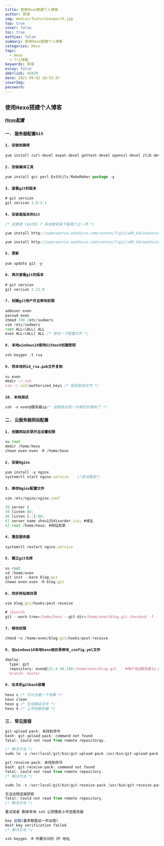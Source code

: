 ```yaml
---
title: 使用Hexo搭建个人博客
author: 周靖
img: medias/featureimages/6.jpg
top: true
cover: false
toc: true
mathjax: false
summary: 使用Hexo搭建个人博客
categories: Hexo
tags:
  - Hexo
  - 个人博客
keywords: 周靖
essay: false
abbrlink: 45829
date: 2021-09-02 16:53:47
coverImg:
password:
---
```


## `使用Hexo搭建个人博客`

##### [Hexo配置](https://gitee.com/yafine66/hexo-theme-matery)

### `一. 服务器配置Git`

#### `1. 安装依赖库`

```js
yum install curl-devel expat-devel gettext-devel openssl-devel zlib-devel -y
```

#### `2. 安装编译工具`

```js
yum install gcc perl-ExtUtils-MakeMaker package -y
```

#### `3. 查看git的版本`

```js
# git version
git version 1.8.3.1
```

#### `4. 安装高版本的Git`

```js
/* 如果是 CentOS 7 系统就安装下面两个之一吧 */

yum install http://opensource.wandisco.com/centos/7/git/x86_64/wandisco-git-release-7-1.noarch.rpm -y

yum install http://opensource.wandisco.com/centos/7/git/x86_64/wandisco-git-release-7-2.noarch.rpm -y

```

#### `5. 更新`

```js
yum update git -y
```

#### `6. 再次查看git的版本`

```js
# git version
git version 2.22.0
```

#### `7. 创建git用户并且修改权限`

```js
adduser even
passwd even
chmod 740 /etc/sudoers
vim /etc/sudoers
root ALL=(ALL) ALL
even ALL=(ALL) ALL /* 修改一下配置文件 */
```

#### `8. 本地windows10使用Gitbash创建密钥`

```js
ssh-keygen -t rsa
```

#### `9. 将本地的id_rsa.pub文件复制`

```js
su even
mkdir ~/.ssh
vim ~/.ssh/authorized_keys /* 粘贴到该文件 */
```

#### `10. 本地测试`

```js
ssh -v even@服务器ip/* 没报错出现一大堆的东西OK了 */
```

### `二. 云服务器网站配置`

#### `1. 创建网站目录并且设置权限`

```js
su root
mkdir /home/hexo
chown even:even -R /home/hexo
```

#### `2. 安装Nginx`

```js
yum install -y nginx
systemctl start nginx.service    /*启动服务*/
```

#### `3. 修改Nginx配置文件`

```js
vim /etc/nginx/nginx.conf

38 server {
39 listen 80;
40 listen [::]:80;
41 server_name zhou125disorder.icu; #域名
42 root /home/hexo; #网站目录
```

#### `4. 重启服务器`

```js
systemctl restart nginx.service
```

#### `5. 建立git仓库`

```js
su root
cd /home/even
git init --bare blog.git
chown even:even -R blog.git
```

#### `6. 同步网站根目录`

```js
vim blog.git/hooks/post-receive

# /bin/sh
git --work-tree=/home/hexo --git-dir=/home/even/blog.git checkout -f
```

#### `7. 修改权限`

```js
chmod +x /home/even/blog.git/hooks/post-receive
```

#### `8. 在windows10本地hexo根目录修改_config.yml文件`

```js
deploy:
  type: git
  repository: even@121.4.48.188:/home/even/blog.git    #用户名@服务器Ip:git仓库位置
  branch: master
```

#### `9. 在本机gitbash部署`

```js
hexo s /* 可以先看一下效果 */
hexo clean
hexo g /* 生成静态文件 */
hexo d /* 上传到服务器 */
```

### `三. 常见报错`

```js
git-upload-pack: 未找到命令
bash: git-upload-pack: command not found
fatal: Could not read from remote repositorqy.

/* 解决方法 */
sudo ln -s /usr/local/git/bin/git-upload-pack /usr/bin/git-upload-pack
```

```js
git-receive-pack: 未找到命令
bash: git-receive-pack: command not found
fatal: Could not read from remote repository.
/* 解决方法 */

sudo ln -s /usr/local/git/bin/git-receive-pack /usr/bin/git-receive-pack
```

```js
无法远程连接获取
fatal: Could not read from remote repository.
/* 解决方法 */

重试或者 删掉本地 ssh 公钥重新上传至服务器
```

```js
key 出错(基本都是这一步出错)
Host key verification failed.
/* 解决方法 */

ssh-keygen -R 你要访问的 IP 地址
```
